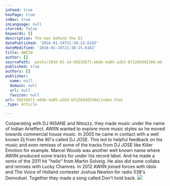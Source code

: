 ```yaml
---
inFeed: true
hasPage: true
inNav: true
inLanguage: null
starred: false
keywords: []
description: The man behind the DJ
datePublished: '2016-01-24T21:38:23.018Z'
dateModified: '2016-01-24T21:38:15.616Z'
title: AWIIN
author: []
sourcePath: _posts/2016-01-24-59232671-e6db-4a05-a2b3-bf1265dd230d.md
published: true
authors: []
publisher:
  name: null
  domain: null
  url: null
  favicon: null
url: 59232671-e6db-4a05-a2b3-bf1265dd230d/index.html
_type: Article

---
```

Coöperating with DJ INSANE and Nitozzz, they made music under the name of Indian Arteffect. AWIIN wanted to explore more music styles so he moved towards commercial house music. In 2005 he came in contact with a well known Dj from the 90's called DJ JOSE. This led to helpful feedback on his music and even remixes of some of the tracks from DJ JOSE like Killer Emotion for example. Marcel Woods was another well known name where AWIIN produced some tracks for under his record label. And he made a remix of the 2011 hit "hello" from Martin Solveig. He also did some collabs and remixes with Lucky Chamres. In 2012 AWIIN joined forces with Idols and The Voice of Holland contester Joshua Newton for radio 538's Demoduel. Together they made a song called Don't hold back.
![](https://s3-us-west-2.amazonaws.com/the-grid-img/p/5b2d08ce708913bbe8d3b4ecdedd4c15b48b046e.jpg)